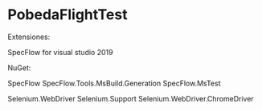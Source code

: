 # PobedaFlightTest

Extensiones:

SpecFlow for visual studio 2019


NuGet:

SpecFlow
SpecFlow.Tools.MsBuild.Generation
SpecFlow.MsTest

Selenium.WebDriver
Selenium.Support
Selenium.WebDriver.ChromeDriver
